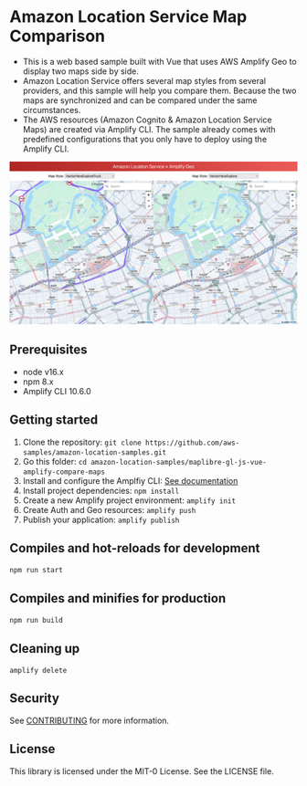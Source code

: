 # Amazon Location Service Map Comparison
* This is a web based sample built with Vue that uses AWS Amplify Geo to display two maps side by side.
* Amazon Location Service offers several map styles from several providers, and this sample will help you compare them. Because the two maps are synchronized and can be compared under the same circumstances.
* The AWS resources (Amazon Cognito & Amazon Location Service Maps) are created via Amplify CLI. The sample already comes with predefined configurations that you only have to deploy using the Amplify CLI.

![](./image/README.png)

## Prerequisites
* node v16.x
* npm 8.x
* Amplify CLI 10.6.0

## Getting started
1. Clone the repository: `git clone https://github.com/aws-samples/amazon-location-samples.git`
1. Go this folder: `cd amazon-location-samples/maplibre-gl-js-vue-amplify-compare-maps`
1. Install and configure the Amplfiy CLI: [See documentation](https://docs.amplify.aws/cli/start/install/)
1. Install project dependencies: `npm install`
1. Create a new Amplify project environment: `amplify init`
1. Create Auth and Geo resources: `amplify push`
1. Publish your application: `amplify publish`

## Compiles and hot-reloads for development
```
npm run start
```

## Compiles and minifies for production
```
npm run build
```

## Cleaning up
```
amplify delete
```

## Security
See [CONTRIBUTING](https://github.com/aws-samples/amazon-location-samples/blob/main/CONTRIBUTING.md) for more information.

## License
This library is licensed under the MIT-0 License. See the LICENSE file.